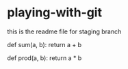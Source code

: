 # playing-with-git

this is the readme file for staging branch

def sum(a, b):
    return a + b

def prod(a, b):
    return a * b
    